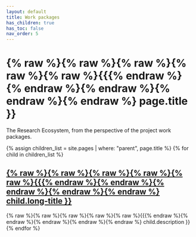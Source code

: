 ```yaml
---
layout: default
title: Work packages
has_children: true
has_toc: false
nav_order: 5
---
```


# {% raw %}{% raw %}{% raw %}{% raw %}{% raw %}{{{% endraw %}{% endraw %}{% endraw %}{% endraw %}{% endraw %} page.title }}

The Research Ecosystem, from the perspective of the project work packages.


{% assign children_list = site.pages | where: "parent", page.title %}
{% for child in children_list %}
<div class="wrkpckg">
<h2><a href="{% raw %}{% raw %}{% raw %}{% raw %}{% raw %}{{{% endraw %}{% endraw %}{% endraw %}{% endraw %}{% endraw %} child.url | absolute_url }}">{% raw %}{% raw %}{% raw %}{% raw %}{% raw %}{{{% endraw %}{% endraw %}{% endraw %}{% endraw %}{% endraw %} child.long-title }}</a></h2>
{% raw %}{% raw %}{% raw %}{% raw %}{% raw %}{{{% endraw %}{% endraw %}{% endraw %}{% endraw %}{% endraw %} child.description }}
</div>
{% endfor %}


